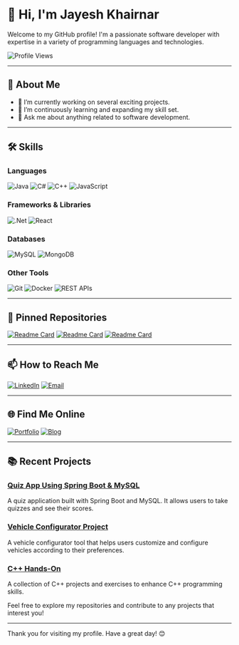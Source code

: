 # 👋 Hi, I'm Jayesh Khairnar

Welcome to my GitHub profile! I'm a passionate software developer with expertise in a variety of programming languages and technologies.

![Profile Views](https://komarev.com/ghpvc/?username=JayeshKhairnar1&color=brightgreen)

---

## 💼 About Me

- 🔭 I’m currently working on several exciting projects.
- 🌱 I’m continuously learning and expanding my skill set.
- 💬 Ask me about anything related to software development.

---

## 🛠️ Skills

### Languages
![Java](https://img.shields.io/badge/Java-ED8B00?style=for-the-badge&logo=java&logoColor=white)
![C#](https://img.shields.io/badge/C%23-239120?style=for-the-badge&logo=c-sharp&logoColor=white)
![C++](https://img.shields.io/badge/C%2B%2B-00599C?style=for-the-badge&logo=c%2B%2B&logoColor=white)
![JavaScript](https://img.shields.io/badge/JavaScript-323330?style=for-the-badge&logo=javascript&logoColor=F7DF1E)

### Frameworks & Libraries
![.Net](https://img.shields.io/badge/.NET-512BD4?style=for-the-badge&logo=dotnet&logoColor=white)
![React](https://img.shields.io/badge/React-20232A?style=for-the-badge&logo=react&logoColor=61DAFB)

### Databases
![MySQL](https://img.shields.io/badge/MySQL-00000F?style=for-the-badge&logo=mysql&logoColor=white)
![MongoDB](https://img.shields.io/badge/MongoDB-4EA94B?style=for-the-badge&logo=mongodb&logoColor=white)

### Other Tools
![Git](https://img.shields.io/badge/Git-F05032?style=for-the-badge&logo=git&logoColor=white)
![Docker](https://img.shields.io/badge/Docker-2496ED?style=for-the-badge&logo=docker&logoColor=white)
![REST APIs](https://img.shields.io/badge/REST-02569B?style=for-the-badge&logo=rest&logoColor=white)

---



## 📌 Pinned Repositories

[![Readme Card](https://github-readme-stats.vercel.app/api/pin/?username=JayeshKhairnar1&repo=Quiz-App-Using-Spring-Boot-MYSQL&theme=radical)](https://github.com/JayeshKhairnar1/Quiz-App-Using-Spring-Boot-MYSQL)
[![Readme Card](https://github-readme-stats.vercel.app/api/pin/?username=JayeshKhairnar1&repo=Vehicle-Configurator-Project&theme=radical)](https://github.com/JayeshKhairnar1/Vehicle-Configurator-Project)
[![Readme Card](https://github-readme-stats.vercel.app/api/pin/?username=JayeshKhairnar1&repo=CPP-Hands-On&theme=radical)](https://github.com/JayeshKhairnar1/CPP-Hands-On)

---

## 📫 How to Reach Me

[![LinkedIn](https://img.shields.io/badge/LinkedIn-0077B5?style=for-the-badge&logo=linkedin&logoColor=white)]([https://www.linkedin.com/in/your-linkedin](https://www.linkedin.com/in/jayesh-khairnar-08509a274/))
[![Email](https://img.shields.io/badge/Email-D14836?style=for-the-badge&logo=gmail&logoColor=white)](mailto:your-email@example.com)

---

## 🌐 Find Me Online

[![Portfolio](https://img.shields.io/badge/Portfolio-000000?style=for-the-badge&logo=About.me&logoColor=white)](https://your-portfolio-link)
[![Blog](https://img.shields.io/badge/Blog-FF5722?style=for-the-badge&logo=blogger&logoColor=white)](https://your-blog-link)

---

## 📚 Recent Projects

### [Quiz App Using Spring Boot & MySQL](https://github.com/JayeshKhairnar1/Quiz-App-Using-Spring-Boot-MYSQL.git)
A quiz application built with Spring Boot and MySQL. It allows users to take quizzes and see their scores.

### [Vehicle Configurator Project](https://github.com/JayeshKhairnar1/Vehicle-Configurator-Project.git)
A vehicle configurator tool that helps users customize and configure vehicles according to their preferences.

### [C++ Hands-On](https://github.com/JayeshKhairnar1/CPP-Hands-On.git)
A collection of C++ projects and exercises to enhance C++ programming skills.

Feel free to explore my repositories and contribute to any projects that interest you!

---

Thank you for visiting my profile. Have a great day! 😊

